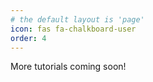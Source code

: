 ```yaml
---
# the default layout is 'page'
icon: fas fa-chalkboard-user
order: 4
---
```


More tutorials coming soon!
